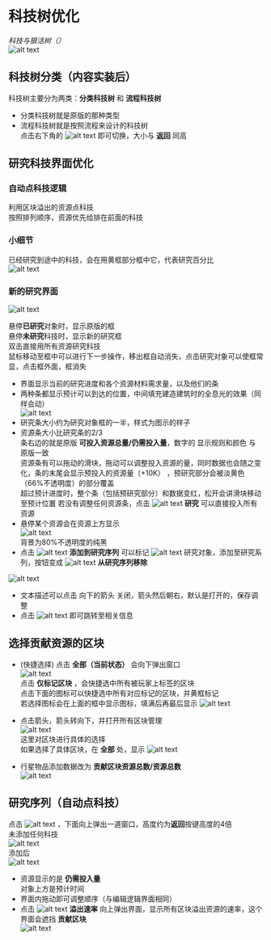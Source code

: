 # 科技树优化
*科技与狠活树（）*   
![alt text](图/科技树-初始.png)
## 科技树分类（内容实装后）
科技树主要分为两类：**分类科技树** 和 **流程科技树**  
- 分类科技树就是原版的那种类型
- 流程科技树就是按照流程来设计的科技树  
点击右下角的 ![alt text](图/refresh.png) 即可切换，大小与 **返回** 同高

## 研究科技界面优化  
### 自动点科技逻辑
利用区块溢出的资源点科技  
按照排列顺序，资源优先给排在前面的科技
### 小细节
已经研究到途中的科技，会在用黄框部分框中它，代表研究百分比  
![alt text](图/科技树-示意1.png)  
  
### 新的研究界面  
![alt text](图/科技树-研究界面.png)  

悬停**已研究**对象时，显示原版的框  
悬停**未研究**科技时，显示新的研究框  
双击直接用所有资源研究科技  
鼠标移动至框中可以进行下一步操作，移出框自动消失，点击研究对象可以使框常显，点击框外面，框消失  

- 界面显示当前的研究进度和各个资源材料需求量，以及他们的条    
- 两种条都显示预计可以到达的位置，中间填充建造建筑时的全息光的效果（同样会动）  
![alt text](图/科技树-示意2.png)
- 研究条大小约为研究对象框的一半，样式为图示的样子  
- 资源条大小比研究条的2/3  
条右边的就是原版 **可投入资源总量/仍需投入量**，数字的 显示规则和颜色 与 原版一致   
资源条有可以拖动的滑块，拖动可以调整投入资源的量，同时数据也会随之变化，条的末尾会显示预投入的资源量（+10K） ，预研究部分会被淡黄色（66%不透明度）的部分覆盖   
超过预计进度时，整个条（包括预研究部分）和数据变红，松开会讲滑块移动至预计位置
若没有调整任何资源条，点击 ![alt text](图/check.png) **研究** 可以直接投入所有资源  
- 悬停某个资源会在资源上方显示  
![alt text](图/科技树-研究界面2.png)  
背景为80%不透明度的纯黑
- 点击 ![alt text](图/add.png) **添加到研究序列** 可以标记 ![alt text](图/mark.png) 研究对象，添加至研究系列，按钮变成 ![alt text](图/cancel.png) **从研究序列移除**   

![alt text](图/科技树-标记.png)

- 文本描述可以点击 向下的箭头 关闭，箭头然后朝右，默认是打开的，保存调整   
- 点击 ![alt text](图/about.png) 即可跳转至相关信息

## 选择贡献资源的区块
- (快捷选择) 点击 **全部（当前状态）** 会向下弹出窗口  
![alt text](图/科技树-贡献区块1.png)  
点击 **仅标记区块** ，会快捷选中所有被玩家上标签的区块  
点击下面的图标可以快捷选中所有对应标记的区块，并黄框标记  
若选择图标会在上面的框中显示图标，填满后再最后显示 ![alt text](图/rename.png) 
- 点击箭头，箭头转向下，并打开所有区块管理  
![alt text](图/科技树-贡献区块.png)  
这里对区块进行具体的选择  
如果选择了具体区块，在 **全部** 处，显示 ![alt text](图/rename.png)

- 行星物品添加数据改为 **贡献区块资源总数/资源总数**  
![alt text](图/科技树-资源.png)

## 研究序列（自动点科技）
点击 ![alt text](图/changelog.png) ，下面向上弹出一道窗口，高度约为**返回**按键高度的4倍  
未添加任何科技  
![alt text](图/科技树-研究序列.png)  
添加后  
![alt text](图/科技树-研究序列1.png)  
- 资源显示的是 **仍需投入量**  
对象上方是预计时间  
- 界面内拖动即可调整顺序（与编辑逻辑界面相同）
- 点击 ![alt text](图/tendency.png) **溢出速率** 向上弹出界面，显示所有区块溢出资源的速率，这个界面会遮挡 **贡献区块**  
![alt text](图/科技树-研究序列2.png)

